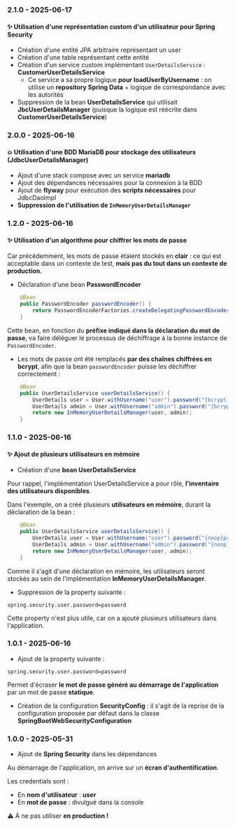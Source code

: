 ### 2.1.0 - 2025-06-17

#### :sparkles: Utilisation d'une représentation custom d'un utilisateur pour Spring Security

- Création d'une entité JPA arbitraire représentant un user
- Création d'une table représentant cette entité
- Création d'un service custom implémentant `UserDetailsService` : **CustomerUserDetailsService**
  - Ce service a sa propre logique **pour loadUserByUsername** : on utilise un **repository Spring Data** + logique de correspondance avec les autorités
- Suppression de la bean **UserDetailsService** qui utilisait **JbcUserDetailsManager** (puisque la logique est réécrite dans **CustomerUserDetailsService**)

### 2.0.0 - 2025-06-16

#### :boom: Utilisation d'une BDD MariaDB pour stockage des utilisateurs (JdbcUserDetailsManager)

- Ajout d'une stack compose avec un service **mariadb**
- Ajout des dépendances nécessaires pour la connexion à la BDD
- Ajout de **flyway** pour exécution des **scripts nécessaires** pour JdbcDaoImpl
- **Suppression de l'utilisation de `InMemoryUserDetailsManager`**

### 1.2.0 - 2025-06-16

#### :sparkles: Utilisation d'un algorithme pour chiffrer les mots de passe

Car précédemment, les mots de passe étaient stockés en **clair** : ce qui est acceptable dans un contexte de test, **mais pas du tout dans un contexte de production.**

- Déclaration d'une bean **PasswordEncoder**

```java
    @Bean
    public PasswordEncoder passwordEncoder() {
        return PasswordEncoderFactories.createDelegatingPasswordEncoder();
    }
```

Cette bean, en fonction du **préfixe indiqué dans la déclaration du mot de passe**, va faire déléguer le processus de déchiffrage à la bonne instance de `PasswordEncoder`.

- Les mots de passe ont été remplacés **par des chaînes chiffrées en bcrypt**, afin que la bean `passwordEncoder` puisse les déchiffrer correctement : 

```java
    @Bean
    public UserDetailsService userDetailsService() {
        UserDetails user = User.withUsername("user").password("{bcrypt}$2a$12$.eaRIKyqmV5OS6ycI5uW.O3iYfjeAyPk7DJwTekVGk3PbXxr3y3DS").authorities("read").build();
        UserDetails admin = User.withUsername("admin").password("{bcrypt}$2a$12$.eaRIKyqmV5OS6ycI5uW.O3iYfjeAyPk7DJwTekVGk3PbXxr3y3DS").authorities("admin").build();
        return new InMemoryUserDetailsManager(user, admin);
    }
```


### 1.1.0 - 2025-06-16

#### :sparkles: Ajout de plusieurs utilisateurs en mémoire

- Création d'une **bean UserDetailsService**

Pour rappel, l'implémentation UserDetailsService a pour rôle, **l'inventaire des utilisateurs disponibles**.

Dans l'exemple, on a créé plusieurs **utilisateurs en mémoire**, durant la déclaration de la bean :

```java
    @Bean
    public UserDetailsService userDetailsService() {
        UserDetails user = User.withUsername("user").password("{noop}password").authorities("read").build();
        UserDetails admin = User.withUsername("admin").password("{noop}password").authorities("admin").build();
        return new InMemoryUserDetailsManager(user, admin);
    }
```

Comme il s'agit d'une déclaration en mémoire, les utilisateurs seront stockés au sein de l'implémentation **InMemoryUserDetailsManager**.

- Suppression de la property suivante :
```properties
spring.security.user.password=password
```

Cette property n'est plus utile, car on a ajouté plusieurs utilisateurs dans l'application.

### 1.0.1 - 2025-06-16

- Ajout de la property suivante : 

```properties
spring.security.user.password=password
```

Permet d'écraser **le mot de passe généré au démarrage de l'application** par un mot de passe **statique**.

- Création de la configuration **SecurityConfig** : il s'agit de la reprise de la configuration proposée par défaut dans la classe **SpringBootWebSecurityConfiguration**


### 1.0.0 - 2025-05-31

- Ajout de **Spring Security** dans les dépendances

Au démarrage de l'application, on arrive sur un **écran d'authentification**.

Les credentials sont : 

- En **nom d'utilisateur** : **user**
- En **mot de passe** : divulgué dans la console

:warning: À ne pas utiliser **en production !**

